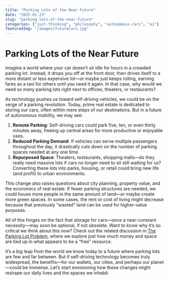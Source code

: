```yaml
---
title: "Parking Lots of the Near Future"
date: "2025-01-23"
slug: "parking-lots-of-the-near-future"
categories: ["just-thinking", "philosophy", "autonomous-cars", "ai"]
featuredImg: "/images/futureCars.jpg"
---
```


# Parking Lots of the Near Future

Imagine a world where your car doesn’t sit idle for hours in a crowded parking lot. Instead, it drops you off at the front door, then drives itself to a more distant or less expensive lot—or maybe just keeps rolling, earning fares as a taxi for others until you need it again. In that case, why would we need so many parking lots right next to offices, theaters, or restaurants?

As technology pushes us toward self-driving vehicles, we could be on the verge of a parking revolution. Today, prime real estate is dedicated to storing our cars, often within mere steps of our destinations. But in a future of autonomous mobility, we may see:

1. **Remote Parking**: Self-driving cars could park five, ten, or even thirty minutes away, freeing up central areas for more productive or enjoyable uses.  
2. **Reduced Parking Demand**: If vehicles can serve multiple passengers throughout the day, it drastically cuts down on the number of parking spaces needed at any one time.  
3. **Repurposed Space**: Theaters, restaurants, shopping malls—do they really need massive lots if cars no longer need to sit still waiting for us? Converting these lots into parks, housing, or retail could bring new life (and profit) to urban environments.  

This change also raises questions about city planning, property value, and the economics of real estate. If fewer parking structures are needed, we could house more people in the same amount of land—or maybe create more green spaces. In some cases, the rent or cost of living might decrease because that previously “wasted” land can be used for higher-value purposes.

All of this hinges on the fact that storage for cars—once a near-constant necessity—may soon be optional, if not obsolete. Want to know why it’s so critical we think about this now? Check out the related discussion in [The Parking Lot Problem](the-parking-lot-problem), where we explore just how much money and space are tied up in what appears to be a “free” resource.

It’s a big leap from the world we know today to a future where parking lots are few and far between. But if self-driving technology becomes truly widespread, the benefits—for our wallets, our cities, and perhaps our planet—could be immense. Let’s start envisioning how these changes might reshape our daily lives and the spaces we inhabit.